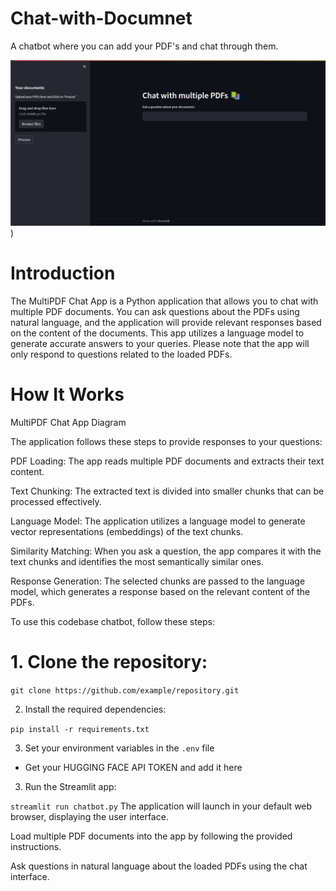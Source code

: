 # Chat-with-Documnet
 A chatbot where you can add your PDF's and chat through them.

![UI Image](https://github.com/Shravan-Parikh/Chat-with-Document/blob/master/images/Screenshot%202024-01-29%20145926.png))


# Introduction
The MultiPDF Chat App is a Python application that allows you to chat with multiple PDF documents. You can ask questions about the PDFs using natural language, and the application will provide relevant responses based on the content of the documents. This app utilizes a language model to generate accurate answers to your queries. Please note that the app will only respond to questions related to the loaded PDFs.


# How It Works
MultiPDF Chat App Diagram

The application follows these steps to provide responses to your questions:

PDF Loading: The app reads multiple PDF documents and extracts their text content.

Text Chunking: The extracted text is divided into smaller chunks that can be processed effectively.

Language Model: The application utilizes a language model to generate vector representations (embeddings) of the text chunks.

Similarity Matching: When you ask a question, the app compares it with the text chunks and identifies the most semantically similar ones.

Response Generation: The selected chunks are passed to the language model, which generates a response based on the relevant content of the PDFs.

To use this codebase chatbot, follow these steps:

# 1. Clone the repository:

```git clone https://github.com/example/repository.git```

2. Install the required dependencies:

```pip install -r requirements.txt```

3. Set your environment variables in the `.env` file
* Get your HUGGING FACE API TOKEN and add it here

3. Run the Streamlit app:

```streamlit run chatbot.py```
The application will launch in your default web browser, displaying the user interface.

Load multiple PDF documents into the app by following the provided instructions.

Ask questions in natural language about the loaded PDFs using the chat interface.
